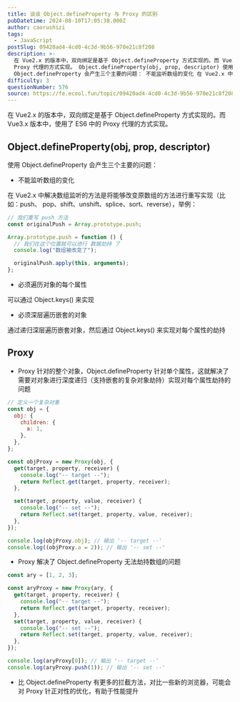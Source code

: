 ```yaml
---
title: 谈谈 Object.defineProperty 与 Proxy 的区别
pubDatetime: 2024-08-10T17:05:38.000Z
author: caorushizi
tags:
  - JavaScript
postSlug: 09420ad4-4cd0-4c3d-9b56-970e21c8f208
description: >-
  在 Vue2.x 的版本中，双向绑定是基于 Object.defineProperty 方式实现的。而 Vue3.x 版本中，使用了 ES6 中的
  Proxy 代理的方式实现。 Object.defineProperty(obj, prop, descriptor) 使用
  Object.defineProperty 会产生三个主要的问题： 不能监听数组的变化 在 Vue2.x 中解决数组监听的方法
difficulty: 3
questionNumber: 576
source: https://fe.ecool.fun/topic/09420ad4-4cd0-4c3d-9b56-970e21c8f208
---
```


在 Vue2.x 的版本中，双向绑定是基于 Object.defineProperty 方式实现的。而 Vue3.x 版本中，使用了 ES6 中的 Proxy 代理的方式实现。

## Object.defineProperty(obj, prop, descriptor)

使用 Object.defineProperty 会产生三个主要的问题：

- 不能监听数组的变化

在 Vue2.x 中解决数组监听的方法是将能够改变原数组的方法进行重写实现（比如：push、 pop、shift、unshift、splice、sort、reverse），举例：

```javascript
// 我们重写 push 方法
const originalPush = Array.prototype.push;

Array.prototype.push = function () {
  // 我们在这个位置就可以进行 数据劫持 了
  console.log("数组被改变了");

  originalPush.apply(this, arguments);
};
```

- 必须遍历对象的每个属性

可以通过 Object.keys() 来实现

- 必须深层遍历嵌套的对象

通过递归深层遍历嵌套对象，然后通过 Object.keys() 来实现对每个属性的劫持

## Proxy

- Proxy 针对的整个对象，Object.defineProperty 针对单个属性，这就解决了 需要对对象进行深度递归（支持嵌套的复杂对象劫持）实现对每个属性劫持的问题

```javascript
// 定义一个复杂对象
const obj = {
  obj: {
    children: {
      a: 1,
    },
  },
};

const objProxy = new Proxy(obj, {
  get(target, property, receiver) {
    console.log("-- target --");
    return Reflect.get(target, property, receiver);
  },

  set(target, property, value, receiver) {
    console.log("-- set --");
    return Reflect.set(target, property, value, receiver);
  },
});

console.log(objProxy.obj); // 输出 '-- target --'
console.log((objProxy.a = 2)); // 输出 '-- set --'
```

- Proxy 解决了 Object.defineProperty 无法劫持数组的问题

```javascript
const ary = [1, 2, 3];

const aryProxy = new Proxy(ary, {
  get(target, property, receiver) {
    console.log("-- target --");
    return Reflect.get(target, property, receiver);
  },
  set(target, property, value, receiver) {
    console.log("-- set --");
    return Reflect.set(target, property, value, receiver);
  },
});

console.log(aryProxy[0]); // 输出 '-- target --'
console.log(aryProxy.push(1)); // 输出 '-- set --'
```

- 比 Object.defineProperty 有更多的拦截方法，对比一些新的浏览器，可能会对 Proxy 针正对性的优化，有助于性能提升

